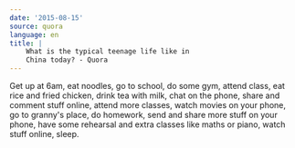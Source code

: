```yaml
---
date: '2015-08-15'
source: quora
language: en
title: |
    What is the typical teenage life like in
    China today? - Quora
---
```


Get up at 6am, eat noodles, go to school, do some gym, attend class, eat
rice and fried chicken, drink tea with milk, chat on the phone, share
and comment stuff online, attend more classes, watch movies on your
phone, go to granny\'s place, do homework, send and share more stuff on
your phone, have some rehearsal and extra classes like maths or piano,
watch stuff online, sleep.
